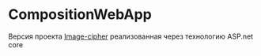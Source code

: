 # CompositionWebApp

Версия проекта [Image-cipher](https://github.com/Yulian13/Image-cipher) реализованная через технологию ASP.net core
